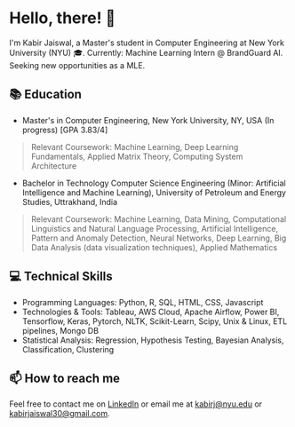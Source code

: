 
# Hello, there! 👋

I'm Kabir Jaiswal, a Master's student in Computer Engineering at New York University (NYU) 🎓. Currently:  Machine Learning Intern @ BrandGuard AI. 
Seeking new opportunities as a MLE.
## 📚 Education

- Master's in Computer Engineering, New York University, NY, USA (In progress) [GPA 3.83/4]
>
>Relevant Coursework: Machine Learning, Deep Learning Fundamentals, Applied Matrix Theory, Computing System Architecture
>

- Bachelor in Technology Computer Science Engineering (Minor: Artificial Intelligence and Machine Learning), University of Petroleum and Energy Studies, Uttrakhand, India
>
> Relevant Coursework: Machine Learning, Data Mining, Computational Linguistics and Natural Language Processing, Artificial Intelligence, Pattern and Anomaly Detection, Neural Networks, Deep Learning, Big Data Analysis (data visualization techniques), Applied Mathematics
>

## 💻 Technical Skills

- Programming Languages: Python, R, SQL, HTML, CSS, Javascript
- Technologies & Tools: Tableau, AWS Cloud, Apache Airflow, Power BI, Tensorflow, Keras, Pytorch, NLTK, Scikit-Learn, Scipy, Unix & Linux, ETL pipelines, Mongo DB
- Statistical Analysis: Regression, Hypothesis Testing, Bayesian Analysis, Classification, Clustering

## 📫 How to reach me

Feel free to contact me on [LinkedIn](https://www.linkedin.com/in/kabir-j-b81212105/) or email me at kabirj@nyu.edu or kabirjaiswal30@gmail.com.


<!--
**kabir12345/kabir12345** is a ✨ _special_ ✨ repository because its `README.md` (this file) appears on your GitHub profile.

Here are some ideas to get you started:

- 🔭 I’m currently working on ...
- 🌱 I’m currently learning ...
- 👯 I’m looking to collaborate on ...
- 🤔 I’m looking for help with ...
- 💬 Ask me about ...
- 📫 How to reach me: ...
- 😄 Pronouns: ...
- ⚡ Fun fact: ...
-->
